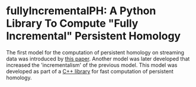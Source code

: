 # fullyIncrementalPH: A Python Library To Compute "Fully Incremental" Persistent Homology

The first model for the computation of persistent homology on streaming data was introduced by [this paper](https://ieeexplore.ieee.org/document/9346556). Another model was later developed that increased the 'incrementalism' of the previous model. This model was developed as part of a [C++ library](https://github.com/wilseypa/lhf) for fast computation of persistent homology. 
